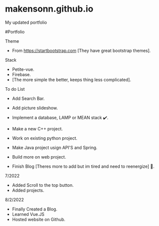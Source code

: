 # makensonn.github.io
My updated portfolio


#Portfolio

Theme
- From https://startbootstrap.com [They have great bootstrap themes].

Stack
- Petite-vue.
- Firebase.
- [The more simple the better, keeps thing less complicated].

To do List

- Add Search Bar.
- Add picture slideshow.
- Implement a database, LAMP or MEAN stack ✔️.

- Make a new C++ project. 
- Work on existing python project.
- Make Java project usign API'S and Spring.
- Build more on web project.

- Finish Blog [Theres more to add but im tired and need to reenergize] 🔋.

7/2022

- Added Scroll to the top button.
- Added projects.

8/2/2022

- Finally Created a Blog.
- Learned Vue.JS
- Hosted website on Github. 
